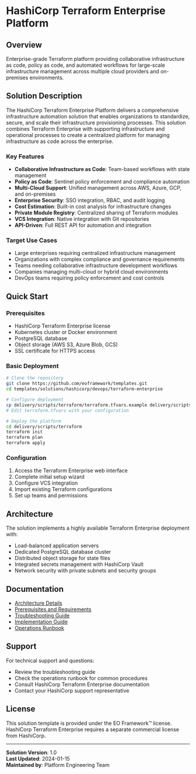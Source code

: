 # HashiCorp Terraform Enterprise Platform

## Overview
Enterprise-grade Terraform platform providing collaborative infrastructure as code, policy as code, and automated workflows for large-scale infrastructure management across multiple cloud providers and on-premises environments.

## Solution Description
The HashiCorp Terraform Enterprise Platform delivers a comprehensive infrastructure automation solution that enables organizations to standardize, secure, and scale their infrastructure provisioning processes. This solution combines Terraform Enterprise with supporting infrastructure and operational processes to create a centralized platform for managing infrastructure as code across the enterprise.

### Key Features
- **Collaborative Infrastructure as Code**: Team-based workflows with state management
- **Policy as Code**: Sentinel policy enforcement and compliance automation
- **Multi-Cloud Support**: Unified management across AWS, Azure, GCP, and on-premises
- **Enterprise Security**: SSO integration, RBAC, and audit logging
- **Cost Estimation**: Built-in cost analysis for infrastructure changes
- **Private Module Registry**: Centralized sharing of Terraform modules
- **VCS Integration**: Native integration with Git repositories
- **API-Driven**: Full REST API for automation and integration

### Target Use Cases
- Large enterprises requiring centralized infrastructure management
- Organizations with complex compliance and governance requirements
- Teams needing collaborative infrastructure development workflows
- Companies managing multi-cloud or hybrid cloud environments
- DevOps teams requiring policy enforcement and cost controls

## Quick Start

### Prerequisites
- HashiCorp Terraform Enterprise license
- Kubernetes cluster or Docker environment
- PostgreSQL database
- Object storage (AWS S3, Azure Blob, GCS)
- SSL certificate for HTTPS access

### Basic Deployment
```bash
# Clone the repository
git clone https://github.com/eoframework/templates.git
cd templates/solutions/hashicorp/devops/terraform-enterprise

# Configure deployment
cp delivery/scripts/terraform/terraform.tfvars.example delivery/scripts/terraform/terraform.tfvars
# Edit terraform.tfvars with your configuration

# Deploy the platform
cd delivery/scripts/terraform
terraform init
terraform plan
terraform apply
```

### Configuration
1. Access the Terraform Enterprise web interface
2. Complete initial setup wizard
3. Configure VCS integration
4. Import existing Terraform configurations
5. Set up teams and permissions

## Architecture
The solution implements a highly available Terraform Enterprise deployment with:
- Load-balanced application servers
- Dedicated PostgreSQL database cluster
- Distributed object storage for state files
- Integrated secrets management with HashiCorp Vault
- Network security with private subnets and security groups

## Documentation
- [Architecture Details](docs/architecture.md)
- [Prerequisites and Requirements](docs/prerequisites.md)
- [Troubleshooting Guide](docs/troubleshooting.md)
- [Implementation Guide](delivery/implementation-guide.md)
- [Operations Runbook](delivery/operations-runbook.md)

## Support
For technical support and questions:
- Review the troubleshooting guide
- Check the operations runbook for common procedures
- Consult HashiCorp Terraform Enterprise documentation
- Contact your HashiCorp support representative

## License
This solution template is provided under the EO Framework™ license. HashiCorp Terraform Enterprise requires a separate commercial license from HashiCorp.

---
**Solution Version**: 1.0  
**Last Updated**: 2024-01-15  
**Maintained by**: Platform Engineering Team